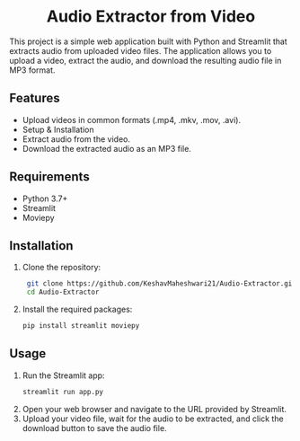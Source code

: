 <h1 align="center">Audio Extractor from Video</h1>

This project is a simple web application built with Python and Streamlit that extracts audio from uploaded video files. The application allows you to upload a video, extract the audio, and download the resulting audio file in MP3 format.

## Features

- Upload videos in common formats (.mp4, .mkv, .mov, .avi).
- Setup & Installation
- Extract audio from the video.
- Download the extracted audio as an MP3 file.

## Requirements

- Python 3.7+
- Streamlit
- Moviepy

## Installation

1. Clone the repository:
   ```bash
    git clone https://github.com/KeshavMaheshwari21/Audio-Extractor.git
    cd Audio-Extractor
    ```
2. Install the required packages:
    ```bash
    pip install streamlit moviepy
    ```

## Usage

1. Run the Streamlit app:
    ```bash
    streamlit run app.py
    ```
2. Open your web browser and navigate to the URL provided by Streamlit.
3. Upload your video file, wait for the audio to be extracted, and click the download button to save the audio file.
